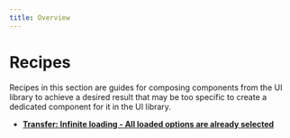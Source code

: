 ```yaml
---
title: Overview
---
```


# Recipes

Recipes in this section are guides for composing components from the UI library to achieve a desired result that may be too specific to create a dedicated component for it in the UI library.

-   [**Transfer: Infinite loading - All loaded options are already selected**](recipes/transfer-infinite-loading-all-options-selected)
